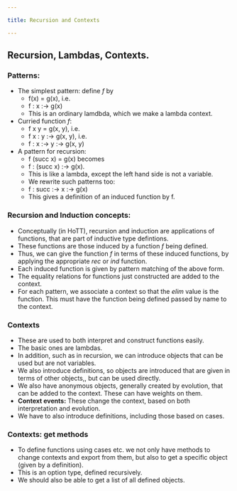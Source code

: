 ```yaml
---

title: Recursion and Contexts

---
```


## Recursion, Lambdas, Contexts.

### Patterns:
* The simplest pattern: define _f_ by
    - f(x) = g(x), i.e.
    - f : x :-> g(x)
    - This is an ordinary lamdbda, which we make a lambda context.
* Curried function _f_:
    - f x y = g(x, y), i.e.
    - f x : y :-> g(x, y), i.e.
    - f : x :-> y :-> g(x, y)
* A pattern for recursion:
    - f (succ x) = g(x) becomes
    - f : (succ x) :-> g(x).
    - This is like a lambda, except the left hand side is not a variable.
    - We rewrite such patterns too:
    - f : succ :-> x :-> g(x)
    - This gives  a definition of an induced function by f.

### Recursion and Induction concepts:
* Conceptually (in HoTT), recursion and induction are applications of functions, that are part of inductive type defintions.
* These functions are those induced by a function _f_ being defined.
* Thus, we can give the function _f_ in terms of these induced functions, by applying the appropriate _rec_ or _ind_ function.
* Each induced function is given by pattern matching of the above form.
* The equality relations for functions just constructed are added to the context.
* For each pattern, we associate a context so that the _elim_ value is the function. This must have the function being defined passed by name to the context.

### Contexts
* These are used to both interpret and construct functions easily.
* The basic ones are lambdas.
* In addition, such as in recursion, we can introduce objects that can be used but are not variables.
* We also introduce definitions, so objects are introduced that are given in terms of other objects,, but can be used directly.
* We also have anonymous objects, generally created by evolution, that can be added to the context. These can have weights on them.
* **Context events:** These change the context, based on both interpretation and  evolution.
* We have to also introduce definitions, including those based on cases.

### Contexts: get methods
* To define functions using cases etc. we not only have methods to change contexts and export from them, but also to get a specific object (given by a definition).
* This is an option type, defined recursively.
* We should also be able to get a list of all defined objects.